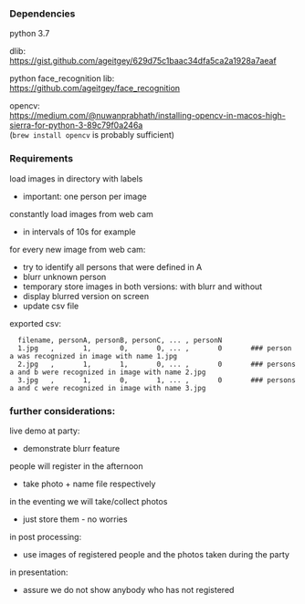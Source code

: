 ### Dependencies

  python 3.7
  
  dlib:  
  https://gist.github.com/ageitgey/629d75c1baac34dfa5ca2a1928a7aeaf

  python face_recognition lib:  
  https://github.com/ageitgey/face_recognition

  opencv:  
  https://medium.com/@nuwanprabhath/installing-opencv-in-macos-high-sierra-for-python-3-89c79f0a246a  
  (`brew install opencv` is probably sufficient)


### Requirements

load images in directory with labels  
 * important: one person per image  

constantly load images from web cam  
 * in intervals of 10s for example  

for every new image from web cam:  
 * try to identify all persons that were defined in A  
 * blurr unknown person  
 * temporary store images in both versions: with blurr and without  
 * display blurred version on screen  
 * update csv file


exported csv:
```
  filename, personA, personB, personC, ... , personN
  1.jpg   ,       1,       0,       0, ... ,       0       ### person a was recognized in image with name 1.jpg
  2.jpg   ,       1,       1,       0, ... ,       0       ### persons a and b were recognized in image with name 2.jpg
  3.jpg   ,       1,       0,       1, ... ,       0       ### persons a and c were recognized in image with name 3.jpg
```

### further considerations:

live demo at party:
 * demonstrate blurr feature

people will register in the afternoon
 * take photo + name file respectively

in the eventing we will take/collect photos
 * just store them - no worries

in post processing:
 * use images of registered people and the photos taken during the party

in presentation:
 * assure we do not show anybody who has not registered
